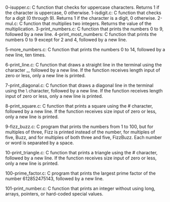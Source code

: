 0-isupper.c: C function that checks for uppercase characters. Returns 1 if the character is uppercase, 0 otherwise.
1-isdigit.c: C function that checks for a digit (0 through 9). Returns 1 if the character is a digit, 0 otherwise.
2-mul.c: C function that multiplies two integers. Returns the value of the multiplication.
3-print_numbers.c: C function that prints the numbers 0 to 9, followed by a new line.
4-print_most_numbers: C function that prints the numbers 0 to 9 except for 2 and 4, followed by a new line.

5-more_numbers.c: C function that prints the numbers 0 to 14, followed by a new line, ten times.

6-print_line.c: C function that draws a straight line in the terminal using the character _, followed by a new line. If the function receives length input of zero or less, only a new line is printed.

7-print_diagonal.c: C function that draws a diagonal line in the terminal using the \ character, followed by a new line. If the function receives length input of zero or less, only a new line is printed.

8-print_square.c: C function that prints a square using the # character, followed by a new line. If the function receives size input of zero or less, only a new line is printed.

9-fizz_buzz.c: C program that prints the numbers from 1 to 100, but for multiples of three, Fizz is printed instead of the number, for multiples of five, Buzz, and for multiples of both three and five, FizzBuzz. Each number or word is separated by a space.

10-print_triangle.c: C function that prints a triangle using the # character, followed by a new line. If the function receives size input of zero or less, only a new line is printed.

100-prime_factor.c: C program that prints the largest prime factor of the number 612852475143, followed by a new line.

101-print_number.c: C function that prints an integer without using long, arrays, pointers, or hard-coded special values.
